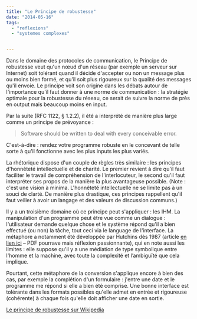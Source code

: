 ```yaml
---
title: "Le Principe de robustesse"
date: "2014-05-16"
tags:
  - "reflexions"
  - "systemes complexes"


---
```


Dans le domaine des protocoles de communication, le Principe de robustesse veut qu'un nœud d'un réseau (par exemple un serveur sur Internet) soit tolérant quand il décide d'accepter ou non un message plus ou moins bien formé, et qu'il soit plus rigoureux sur la qualité des messages qu'il envoie. Le principe voit son origine dans les débats autour de l'importance qu'il faut donner à une norme de communication : la stratégie optimale pour la robustesse du réseau, ce serait de suivre la norme de près en output mais beaucoup moins en input.

Par la suite (RFC 1122, § 1.2.2), il été a interprété de manière plus large comme un principe de prévoyance :

> Software should be written to deal with every conceivable error.

C'est-à-dire : rendez votre programme robuste en le concevant de telle sorte à qu'il fonctionne avec les plus inputs les plus variés.

La rhétorique dispose d'un couple de règles très similaire : les principes d'honnêteté intellectuelle et de charité. Le premier revient à dire qu'il faut faciliter le travail de compréhension de l'interlocuteur, le second qu'il faut interpréter ses propos de la manière la plus avantageuse possible. (Note : c'est une vision à minima. L'honnêteté intellectuelle ne se limite pas à un souci de clarté. De manière plus drastique, ces principes rappellent qu'il faut veiller à avoir un langage et des valeurs de discussion communs.)

Il y a un troisième domaine où ce principe peut s'appliquer : les IHM. La manipulation d'un programme peut être vue comme un dialogue : l'utilisateur demande quelque chose et le système répond qu'il a bien effectué (ou non) la tâche, tout ceci via le language de l'interface. La métaphore a notamment été développée par Hutchins dès 1987 (article [en lien ici](http://www.dtic.mil/dtic/tr/fulltext/u2/a182248.pdf) – PDF pourrave mais réflexion passionnante), qui en note aussi les limites : elle suppose qu'il y a une médiation de type symbolique entre l'homme et la machine, avec toute la complexité et l’ambiguïté que cela implique.

Pourtant, cette métaphore de la conversion s'applique encore à bien des cas, par exemple la complétion d'un formulaire : j'entre une date et le programme me répond si elle a bien été comprise. Une bonne interface est tolérante dans les formats possibles qu'elle admet en entrée et rigoureuse (cohérente) à chaque fois qu'elle doit afficher une date en sortie.

[Le principe de robustesse sur Wikipedia](http://en.wikipedia.org/wiki/Robustness_principle)
